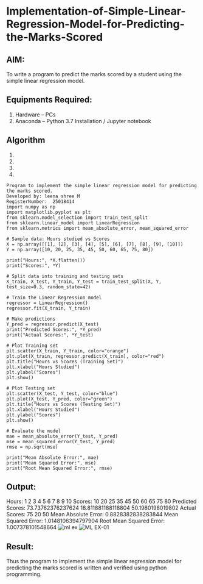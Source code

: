 # Implementation-of-Simple-Linear-Regression-Model-for-Predicting-the-Marks-Scored

## AIM:
To write a program to predict the marks scored by a student using the simple linear regression model.

## Equipments Required:
1. Hardware – PCs
2. Anaconda – Python 3.7 Installation / Jupyter notebook

## Algorithm
1. 
2. 
3. 
4. 

```
Program to implement the simple linear regression model for predicting the marks scored.
Developed by: leena shree M 
RegisterNumber:  25018414
import numpy as np
import matplotlib.pyplot as plt
from sklearn.model_selection import train_test_split
from sklearn.linear_model import LinearRegression
from sklearn.metrics import mean_absolute_error, mean_squared_error

# Sample data: Hours studied vs Scores
X = np.array([[1], [2], [3], [4], [5], [6], [7], [8], [9], [10]])
Y = np.array([10, 20, 25, 35, 45, 50, 60, 65, 75, 80])

print("Hours:", *X.flatten())
print("Scores:", *Y)

# Split data into training and testing sets
X_train, X_test, Y_train, Y_test = train_test_split(X, Y, test_size=0.3, random_state=42)

# Train the Linear Regression model
regressor = LinearRegression()
regressor.fit(X_train, Y_train)

# Make predictions
Y_pred = regressor.predict(X_test)
print("Predicted Scores:", *Y_pred)
print("Actual Scores:", *Y_test)

# Plot Training set
plt.scatter(X_train, Y_train, color="orange")
plt.plot(X_train, regressor.predict(X_train), color="red")
plt.title("Hours vs Scores (Training Set)")
plt.xlabel("Hours Studied")
plt.ylabel("Scores")
plt.show()

# Plot Testing set
plt.scatter(X_test, Y_test, color="blue")
plt.plot(X_test, Y_pred, color="green")
plt.title("Hours vs Scores (Testing Set)")
plt.xlabel("Hours Studied")
plt.ylabel("Scores")
plt.show()

# Evaluate the model
mae = mean_absolute_error(Y_test, Y_pred)
mse = mean_squared_error(Y_test, Y_pred)
rmse = np.sqrt(mse)

print("Mean Absolute Error:", mae)
print("Mean Squared Error:", mse)
print("Root Mean Squared Error:", rmse)
```
## Output:
Hours: 1 2 3 4 5 6 7 8 9 10
Scores: 10 20 25 35 45 50 60 65 75 80
Predicted Scores: 73.73762376237624 18.811881188118804 50.1980198019802
Actual Scores: 75 20 50
Mean Absolute Error: 0.8828382838283844
Mean Squared Error: 1.0148106394797904
Root Mean Squared Error: 1.007378101548664
![ml ex ](https://github.com/user-attachments/assets/b1a992ab-193c-4e24-aa86-a545921f020c)
![ML EX-01](https://github.com/user-attachments/assets/b50fe0cc-c0b8-49a2-a268-1f76126b594f)



## Result:
Thus the program to implement the simple linear regression model for predicting the marks scored is written and verified using python programming.
